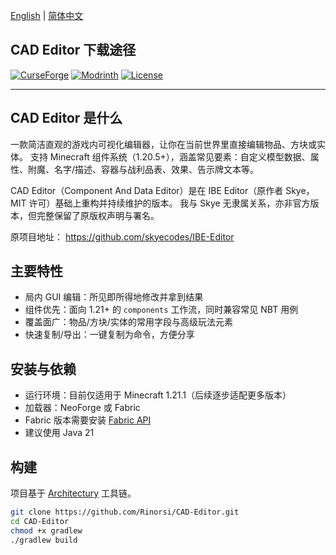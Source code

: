 
[English](./README.md) | [简体中文](./README_CN.md)

## CAD Editor 下载途径
[![CurseForge](https://cf.way2muchnoise.eu/1352735.svg?badge_style=for_the_badge)](https://legacy.curseforge.com/minecraft/mc-mods/cad-editor)  [![Modrinth](https://img.shields.io/modrinth/dt/cad-editor?label=Modrinth&style=for-the-badge&logo=modrinth)](https://modrinth.com/project/cad-editor)  [![License](https://img.shields.io/badge/License-MIT-blue.svg?style=for-the-badge)](https://mit-license.org/)

---

## CAD Editor 是什么

一款简洁直观的游戏内可视化编辑器，让你在当前世界里直接编辑物品、方块或实体。
支持 Minecraft 组件系统（1.20.5+），涵盖常见要素：自定义模型数据、属性、附魔、名字/描述、容器与战利品表、效果、告示牌文本等。

CAD Editor（Component And Data Editor）是在 IBE Editor（原作者 Skye，MIT 许可）基础上重构并持续维护的版本。 我与 Skye 无隶属关系，亦非官方版本，但完整保留了原版权声明与署名。

原项目地址：
https://github.com/skyecodes/IBE-Editor

## 主要特性
* 局内 GUI 编辑：所见即所得地修改并拿到结果
* 组件优先：面向 1.21+ 的 `components` 工作流，同时兼容常见 NBT 用例
* 覆盖面广：物品/方块/实体的常用字段与高级玩法元素
* 快速复制/导出：一键复制为命令，方便分享

## 安装与依赖
* 运行环境：目前仅适用于 Minecraft 1.21.1（后续逐步适配更多版本）
* 加载器：NeoForge 或 Fabric
* Fabric 版本需要安装 [Fabric API](https://www.curseforge.com/minecraft/mc-mods/fabric-api)
* 建议使用 Java 21

## 构建
项目基于 [Architectury](https://github.com/architectury) 工具链。

```bash
git clone https://github.com/Rinorsi/CAD-Editor.git
cd CAD-Editor
chmod +x gradlew
./gradlew build
